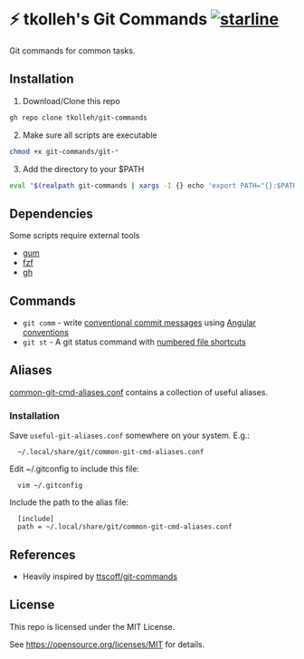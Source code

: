 # ⚡️ tkolleh's Git Commands [![starline](https://starlines.qoo.monster/assets/tkolleh/git-commands)](https://github.com/qoomon/starline)

Git commands for common tasks.

## Installation

1. Download/Clone this repo

```zsh
gh repo clone tkolleh/git-commands
```
2. Make sure all scripts are executable 

```zsh
chmod +x git-commands/git-*
```
3. Add the directory to your $PATH

```zsh
eval "$(realpath git-commands | xargs -I {} echo 'export PATH="{}:$PATH"')"
```

## Dependencies

Some scripts require external tools

* [gum](https://github.com/charmbracelet/gum)
* [fzf](https://github.com/junegunn/fzf)
* [gh](https://cli.github.com/)

## Commands

- `git comm` - write [conventional commit messages](https://www.conventionalcommits.org/en/v1.0.0/#summary) using [Angular conventions](https://github.com/angular/angular/blob/22b96b9/CONTRIBUTING.md#type)
- `git st` - A git status command with [numbered file shortcuts](https://github.com/mroth/scmpuff)

## Aliases

[common-git-cmd-aliases.conf](common-git-cmd-aliases.conf) contains a collection of useful aliases.

### Installation

Save `useful-git-aliases.conf` somewhere on your system. E.g.:

```
  ~/.local/share/git/common-git-cmd-aliases.conf
```

Edit ~/.gitconfig to include this file:

```
  vim ~/.gitconfig
```

Include the path to the alias file:

```
  [include]
  path = ~/.local/share/git/common-git-cmd-aliases.conf
```
## References

* Heavily inspired by [ttscoff/git-commands](https://github.com/ttscoff/git-commands)

## License

This repo is licensed under the MIT License.

See <https://opensource.org/licenses/MIT> for details.
